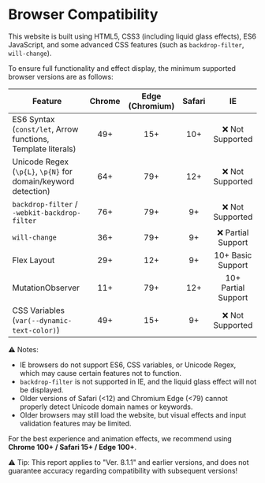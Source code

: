 # Browser Compatibility

This website is built using HTML5, CSS3 (including liquid glass effects), ES6 JavaScript, and some advanced CSS features (such as `backdrop-filter`, `will-change`).

To ensure full functionality and effect display, the minimum supported browser versions are as follows:

| Feature                                                       | Chrome | Edge (Chromium) | Safari |          IE         |
| ------------------------------------------------------------- | :----: | :-------------: | :----: | :-----------------: |
| ES6 Syntax (`const/let`, Arrow functions, Template literals)  |   49+  |       15+       |   10+  |   ❌ Not Supported   |
| Unicode Regex (`\p{L}`, `\p{N}` for domain/keyword detection) |   64+  |       79+       |   12+  |   ❌ Not Supported   |
| `backdrop-filter` / `-webkit-backdrop-filter`                 |   76+  |       79+       |   9+   |   ❌ Not Supported   |
| `will-change`                                                 |   36+  |       79+       |   9+   |  ❌ Partial Support  |
| Flex Layout                                                   |   29+  |       12+       |   9+   |  10+ Basic Support  |
| MutationObserver                                              |   11+  |       79+       |   12+  | 10+ Partial Support |
| CSS Variables (`var(--dynamic-text-color)`)                   |   49+  |       15+       |   9+   |   ❌ Not Supported   |

⚠️ Notes:

* IE browsers do not support ES6, CSS variables, or Unicode Regex, which may cause certain features not to function.
* `backdrop-filter` is not supported in IE, and the liquid glass effect will not be displayed.
* Older versions of Safari (<12) and Chromium Edge (<79) cannot properly detect Unicode domain names or keywords.
* Older browsers may still load the website, but visual effects and input validation features may be limited.

For the best experience and animation effects, we recommend using **Chrome 100+ / Safari 15+ / Edge 100+**.

⚠️  Tip: This report applies to "Ver. 8.1.1" and earlier versions, and does not guarantee accuracy regarding compatibility with subsequent versions!
